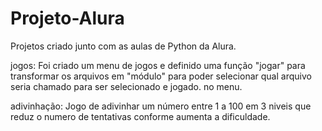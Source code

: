# Projeto-Alura
 Projetos criado junto com as aulas de Python da Alura.
 
 jogos: Foi  criado um menu de jogos e definido uma função "jogar" para transformar os arquivos em "módulo" para poder selecionar qual arquivo seria chamado para ser selecionado e jogado.
 no menu.
 
 adivinhação: Jogo de adivinhar um número entre 1 a 100 em 3 niveis que reduz o numero de tentativas conforme aumenta a dificuldade.
